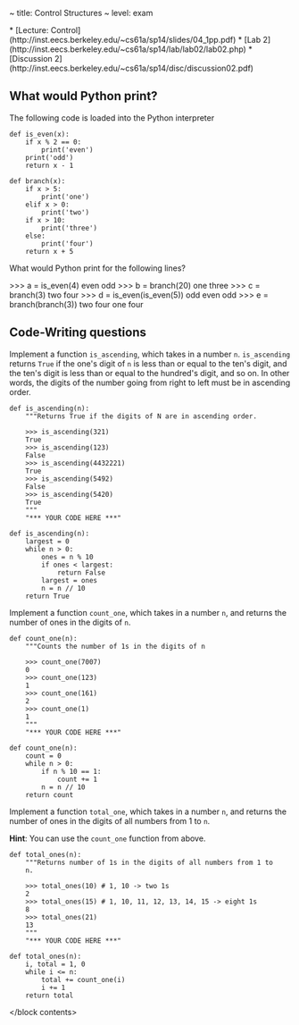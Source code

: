 ~ title: Control Structures
~ level: exam

<block references>
* [Lecture: Control](http://inst.eecs.berkeley.edu/~cs61a/sp14/slides/04_1pp.pdf)
* [Lab 2](http://inst.eecs.berkeley.edu/~cs61a/sp14/lab/lab02/lab02.php)
* [Discussion 2](http://inst.eecs.berkeley.edu/~cs61a/sp14/disc/discussion02.pdf)
</block references>

<block notes>
</block notes>

<block contents>

What would Python print?
------------------------

<question>

The following code is loaded into the Python interpreter

    def is_even(x):
        if x % 2 == 0:
            print('even')
        print('odd')
        return x - 1

    def branch(x):
        if x > 5:
            print('one')
        elif x > 0:
            print('two')
        if x > 10:
            print('three')
        else:
            print('four')
        return x + 5

What would Python print for the following lines?

<prompt>
    >>> a = is_even(4)
    even
    odd
    >>> b = branch(20)
    one
    three
    >>> c = branch(3)
    two
    four
    >>> d = is_even(is_even(5))
    odd
    even
    odd
    >>> e = branch(branch(3))
    two
    four
    one
    four
</prompt>

Code-Writing questions
----------------------

<question>

Implement a function `is_ascending`, which takes in a number `n`.
`is_ascending` returns `True` if the one's digit of `n` is less than or
equal to the ten's digit, and the ten's digit is less than or equal to
the hundred's digit, and so on. In other words, the digits of the
number going from right to left must be in ascending order.

    def is_ascending(n):
        """Returns True if the digits of N are in ascending order.

        >>> is_ascending(321)
        True
        >>> is_ascending(123)
        False
        >>> is_ascending(4432221)
        True
        >>> is_ascending(5492)
        False
        >>> is_ascending(5420)
        True
        """
        "*** YOUR CODE HERE ***"

<solution>

    def is_ascending(n):
        largest = 0
        while n > 0:
            ones = n % 10
            if ones < largest:
                return False
            largest = ones
            n = n // 10
        return True

</solution>

<question>

Implement a function `count_one`, which takes in a number `n`, and
returns the number of ones in the digits of `n`.

    def count_one(n):
        """Counts the number of 1s in the digits of n

        >>> count_one(7007)
        0
        >>> count_one(123)
        1
        >>> count_one(161)
        2
        >>> count_one(1)
        1
        """
        "*** YOUR CODE HERE ***"

<solution>

    def count_one(n):
        count = 0
        while n > 0:
            if n % 10 == 1:
                count += 1
            n = n // 10
        return count

</solution>

<question>

Implement a function `total_one`, which takes in a number `n`, and
returns the number of ones in the digits of all numbers from 1 to `n`.

**Hint**: You can use the `count_one` function from above.

    def total_ones(n):
        """Returns number of 1s in the digits of all numbers from 1 to
        n.

        >>> total_ones(10) # 1, 10 -> two 1s
        2
        >>> total_ones(15) # 1, 10, 11, 12, 13, 14, 15 -> eight 1s
        8
        >>> total_ones(21)
        13
        """
        "*** YOUR CODE HERE ***"

<solution>

    def total_ones(n):
        i, total = 1, 0
        while i <= n:
            total += count_one(i)
            i += 1
        return total

</solution>

</block contents>
